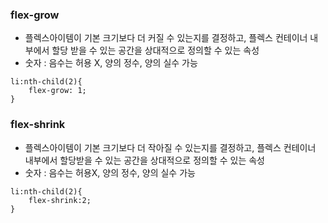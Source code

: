 ### flex-grow

- 플렉스아이템이 기본 크기보다 더 커질 수 있는지를 결정하고, 플렉스 컨테이너 내부에서 할당 받을 수 있는 공간을 상대적으로 정의할 수 있는 속성
- 숫자 : 음수는 허용 X, 양의 정수, 양의 실수 가능

```
li:nth-child(2){
	flex-grow: 1;
}
```



### flex-shrink

- 플렉스아이템이 기본 크기보다 더 작아질 수 있는지를 결정하고, 플렉스 컨테이너 내부에서 할당받을 수 있는 공간을 상대적으로 정의할 수 있는 속성
- 숫자 : 음수는 허용X, 양의 정수, 양의 실수 가능

```
li:nth-child(2){
	flex-shrink:2;
}
```

